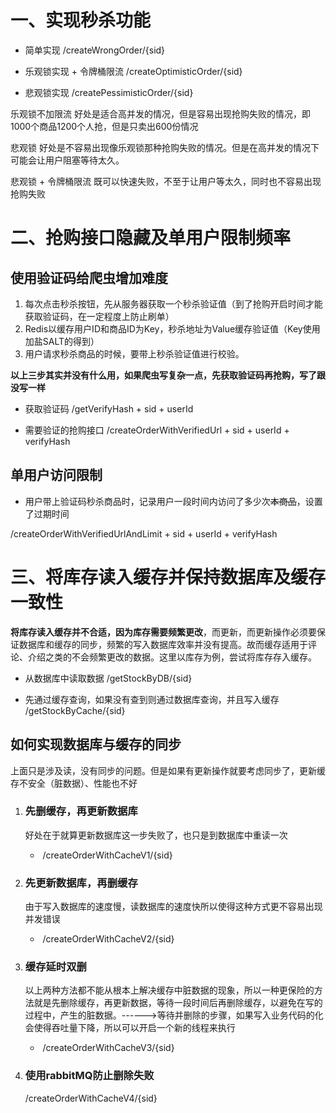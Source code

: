 # 一、实现秒杀功能

- 简单实现									/createWrongOrder/{sid}

- 乐观锁实现 + 令牌桶限流          /createOptimisticOrder/{sid}

- 悲观锁实现                               /createPessimisticOrder/{sid}


乐观锁不加限流 	好处是适合高并发的情况，但是容易出现抢购失败的情况，即1000个商品1200个人抢，但是只卖出600份情况

悲观锁 	好处是不容易出现像乐观锁那种抢购失败的情况。但是在高并发的情况下可能会让用户阻塞等待太久。

悲观锁 + 令牌桶限流 	既可以快速失败，不至于让用户等太久，同时也不容易出现抢购失败

# 二、抢购接口隐藏及单用户限制频率

## 使用验证码给爬虫增加难度

1. 每次点击秒杀按钮，先从服务器获取一个秒杀验证值（到了抢购开启时间才能获取验证码，在一定程度上防止刷单）	
2. Redis以缓存用户ID和商品ID为Key，秒杀地址为Value缓存验证值（Key使用加盐SALT的得到）
3. 用户请求秒杀商品的时候，要带上秒杀验证值进行校验。

**以上三步其实并没有什么用，如果爬虫写复杂一点，先获取验证码再抢购，写了跟没写一样**

- 获取验证码                                        /getVerifyHash + sid + userId

- 需要验证的抢购接口                         /createOrderWithVerifiedUrl + sid + userId + verifyHash

## 单用户访问限制

- 用户带上验证码秒杀商品时，记录用户一段时间内访问了多少次~~本商品~~，设置了过期时间		

/createOrderWithVerifiedUrlAndLimit + sid + userId + verifyHash

# 三、将库存读入缓存并保持数据库及缓存一致性

**将库存读入缓存并不合适，因为库存需要频繁更改**，而更新，而更新操作必须要保证数据库和缓存的同步，频繁的写入数据库效率并没有提高。故而缓存适用于评论、介绍之类的不会频繁更改的数据。这里以库存为例，尝试将库存存入缓存。

- 从数据库中读取数据																				/getStockByDB/{sid}

- 先通过缓存查询，如果没有查到则通过数据库查询，并且写入缓存		/getStockByCache/{sid}

## 如何实现数据库与缓存的同步

上面只是涉及读，没有同步的问题。但是如果有更新操作就要考虑同步了，更新缓存不安全（脏数据）、性能也不好

1. ### 先删缓存，再更新数据库

    好处在于就算更新数据库这一步失败了，也只是到数据库中重读一次

    - ​								/createOrderWithCacheV1/{sid}

2. ### 先更新数据库，再删缓存

    由于写入数据库的速度慢，读数据库的速度快所以使得这种方式更不容易出现并发错误

    - ​								/createOrderWithCacheV2/{sid}

3. ### 缓存延时双删

    以上两种方法都不能从根本上解决缓存中脏数据的现象，所以一种更保险的方法就是先删除缓存，再更新数据，等待一段时间后再删除缓存，以避免在写的过程中，产生的脏数据。------>等待并删除的步骤，如果写入业务代码的化会使得吞吐量下降，所以可以开启一个新的线程来执行

    - ​								/createOrderWithCacheV3/{sid}

4. ### 使用rabbitMQ防止删除失败

   /createOrderWithCacheV4/{sid}


